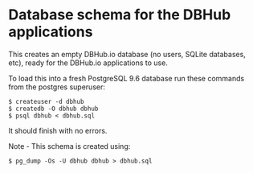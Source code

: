# Database schema for the DBHub applications

This creates an empty DBHub.io database (no users, SQLite databases,
etc), ready for the DBHub.io applications to use.

To load this into a fresh PostgreSQL 9.6 database run these commands
from the postgres superuser:

    $ createuser -d dbhub
    $ createdb -O dbhub dbhub
    $ psql dbhub < dbhub.sql

It should finish with no errors.

Note - This schema is created using:

    $ pg_dump -Os -U dbhub dbhub > dbhub.sql
